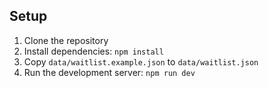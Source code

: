 ## Setup

1. Clone the repository
2. Install dependencies: `npm install`
3. Copy `data/waitlist.example.json` to `data/waitlist.json`
4. Run the development server: `npm run dev`